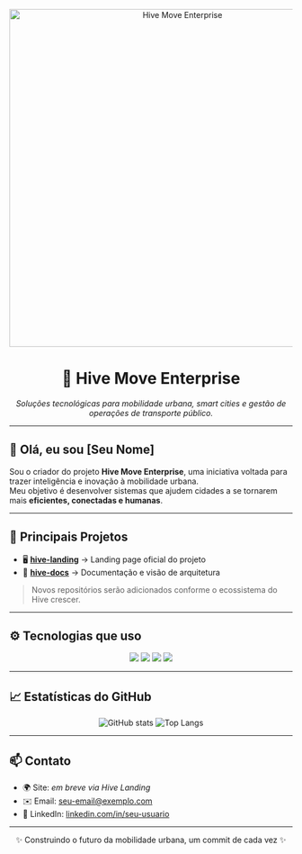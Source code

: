<!-- Banner ou logo opcional -->
<p align="center">
  <img src="assets/banner.png" alt="Hive Move Enterprise" width="600"/>
</p>

<h1 align="center">🚀 Hive Move Enterprise</h1>

<p align="center">
  <i>Soluções tecnológicas para mobilidade urbana, smart cities e gestão de operações de transporte público.</i>
</p>

---

## 👋 Olá, eu sou [Seu Nome]

Sou o criador do projeto **Hive Move Enterprise**, uma iniciativa voltada para trazer inteligência e inovação à mobilidade urbana.  
Meu objetivo é desenvolver sistemas que ajudem cidades a se tornarem mais **eficientes, conectadas e humanas**.

---

## 📂 Principais Projetos

- 🖥️ [**hive-landing**](https://github.com/seu-usuario/hive-landing) → Landing page oficial do projeto  
- 📖 [**hive-docs**](https://github.com/seu-usuario/hive-docs) → Documentação e visão de arquitetura  

> Novos repositórios serão adicionados conforme o ecossistema do Hive crescer.

---

## ⚙️ Tecnologias que uso

<p align="center">
  <!-- Badges de linguagens -->
  <img src="https://img.shields.io/badge/HTML5-E34F26?style=for-the-badge&logo=html5&logoColor=white"/>
  <img src="https://img.shields.io/badge/CSS3-1572B6?style=for-the-badge&logo=css3&logoColor=white"/>
  <img src="https://img.shields.io/badge/JavaScript-323330?style=for-the-badge&logo=javascript&logoColor=F7DF1E"/>
  <img src="https://img.shields.io/badge/GitHub-100000?style=for-the-badge&logo=github&logoColor=white"/>
</p>

---

## 📈 Estatísticas do GitHub

<p align="center">
  <img src="https://github-readme-stats.vercel.app/api?username=seu-usuario&show_icons=true&theme=tokyonight" alt="GitHub stats"/>
  <img src="https://github-readme-stats.vercel.app/api/top-langs/?username=seu-usuario&layout=compact&theme=tokyonight" alt="Top Langs"/>
</p>

---

## 📫 Contato

- 🌍 Site: *em breve via Hive Landing*  
- ✉️ Email: seu-email@exemplo.com  
- 🔗 LinkedIn: [linkedin.com/in/seu-usuario](https://linkedin.com/in/seu-usuario)

---

<p align="center">✨ Construindo o futuro da mobilidade urbana, um commit de cada vez ✨</p>
